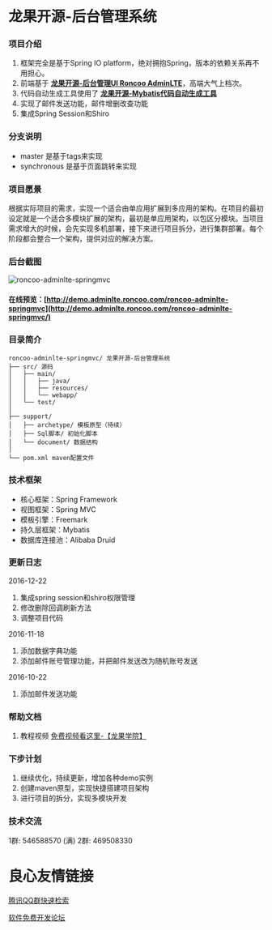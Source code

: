 # 龙果开源-后台管理系统

### 项目介绍
1. 框架完全是基于Spring IO platform，绝对拥抱Spring，版本的依赖关系再不用担心。
2. 前端基于 **[龙果开源-后台管理UI Roncoo AdminLTE](https://github.com/roncoo/roncoo-adminLTE/)**，高端大气上档次。
3. 代码自动生成工具使用了 **[龙果开源-Mybatis代码自动生成工具](https://github.com/roncoo/roncoo-mybatis-generator)**
4. 实现了邮件发送功能，邮件增删改查功能
5. 集成Spring Session和Shiro

### 分支说明
* master 是基于tags来实现
* synchronous 是基于页面跳转来实现


### 项目愿景
根据实际项目的需求，实现一个适合由单应用扩展到多应用的架构。在项目的最初设定就是一个适合多模块扩展的架构，最初是单应用架构，以包区分模块。当项目需求增大的时候，会先实现多机部署，接下来进行项目拆分，进行集群部署。每个阶段都会整合一个架构，提供对应的解决方案。


### 后台截图
![roncoo-adminlte-springmvc](http://www.roncoo.com/images/adminlte.png)

#### 在线预览：**[http://demo.adminlte.roncoo.com/roncoo-adminlte-springmvc](http://demo.adminlte.roncoo.com/roncoo-adminlte-springmvc/)**

### 目录简介
```
roncoo-adminlte-springmvc/ 龙果开源-后台管理系统
├── src/ 源码
│   ├── main/
│   │   ├── java/
│   │   ├── resources/
│   │   └── webapp/
│   └── test/
│
├── support/ 
│   ├── archetype/ 模板原型（待续）
│   ├── Sql脚本/ 初始化脚本
│   └── document/ 数据结构
│
└── pom.xml maven配置文件

```

### 技术框架
* 核心框架：Spring Framework
* 视图框架：Spring MVC
* 模板引擎：Freemark
* 持久层框架：Mybatis
* 数据库连接池：Alibaba Druid

### 更新日志

2016-12-22
1. 集成spring session和shiro权限管理
2. 修改删除回调刷新方法
3. 调整项目代码

2016-11-18
1. 添加数据字典功能
2. 添加邮件账号管理功能，并把邮件发送改为随机账号发送

2016-10-22
1. 添加邮件发送功能

### 帮助文档
1. 教程视频 [免费视频看这里-【龙果学院】](http://www.roncoo.com/course/view/d33d4b6f515e4ea9abec6454ef13c774)

### 下步计划
1. 继续优化，持续更新，增加各种demo实例
2. 创建maven原型，实现快捷搭建项目架构
3. 进行项目的拆分，实现多模块开发

### 技术交流
1群: 546588570 (满)
2群: 469508330




 # 良心友情链接

[腾讯QQ群快速检索](http://u.720life.cn/s/8cf73f7c)

[软件免费开发论坛](http://u.720life.cn/s/bbb01dc0)